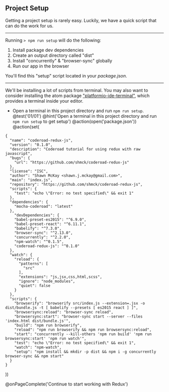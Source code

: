 ## Project Setup
Getting a project setup is rarely easy. Luckily, we have a quick script that can do the work for us.

---

Running `> npm run setup` will do the following:

1. Install package dev dependencies
2. Create an output directory called "dist"
3. Install "concurrently" & "browser-sync" globally
4. Run our app in the browser

You'll find this "setup" script located in your *package.json*.

---

We'll be installing a lot of scripts from terminal. You may also want to consider installing the atom package ["platformio-ide-terminal"](https://github.com/platformio/platformio-atom-ide-terminal), which provides a terminal inside your editor.


+ Open a terminal in this project directory and run `npm run setup`.
@test('01/01')
@hint('Open a terminal in this project directory and run `npm run setup` to get setup')
@action(open('package.json'))
@action(set(
```
{
  "name": "coderoad-redux-js",
  "version": "0.1.0",
  "description": "Coderoad tutorial for using redux with raw javascript",
  "bugs": {
    "url": "https://github.com/shmck/coderoad-redux-js"
  },
  "license": "ISC",
  "author": "Shawn McKay <shawn.j.mckay@gmail.com>",
  "main": "index.js",
  "repository": "https://github.com/shmck/coderoad-redux-js",
  "scripts": {
    "test": "echo \"Error: no test specified\" && exit 1"
  },
  "dependencies": {
    "mocha-coderoad": "latest"
  },
    "devDependencies": {
    "babel-preset-es2015": "^6.9.0",
    "babel-preset-react": "^6.11.1",
    "babelify": "^7.3.0",
    "browser-sync": "^2.13.0",
    "concurrently": "^2.2.0",
    "npm-watch": "^0.1.5",
    "coderoad-redux-js": "^0.1.0"
  },
  "watch": {
    "reload": {
      "patterns": [
        "src"
      ],
      "extensions": "js,jsx,css,html,scss",
      "ignore": "node_modules",
      "quiet": false
    }
  },
  "scripts": {
    "browserify": "browserify src/index.js --extension=.jsx -o dist/bundle.js -t [ babelify --presets [ es2015 react ] ]",
    "browsersync:reload": "browser-sync reload",
    "browsersync:start": "browser-sync start --server --files 'index.html dist/bundle.js'",
    "build": "npm run browserify",
    "reload": "npm run browserify && npm run browsersync:reload",
    "start": "concurrently --kill-others 'npm run build' 'npm run browsersync:start' 'npm run watch'",
    "test": "echo \"Error: no test specified\" && exit 1",
    "watch": "npm-watch",
    "setup": "npm install && mkdir -p dist && npm i -g concurrently browser-sync && npm start"
  }
}
```  
))

@onPageComplete('Continue to start working with Redux')

